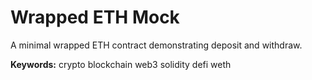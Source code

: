 # Wrapped ETH Mock

A minimal wrapped ETH contract demonstrating deposit and withdraw.

**Keywords:** crypto blockchain web3 solidity defi weth
